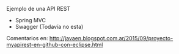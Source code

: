 Ejemplo de una API REST

- Spring MVC
- Swagger (Todavía no esta)

Comentarios en:
http://javaen.blogspot.com.ar/2015/09/proyecto-myapirest-en-github-con-eclipse.html